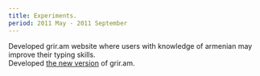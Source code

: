 ```yaml
---
title: Experiments.
period: 2011 May - 2011 September
---
```

<div class="sub">
	Developed grir.am website where users with knowledge of armenian may improve their typing skills.
</div>
<div class="sub">
	Developed <a href="http://grir.am/news" id="the new version" target="_blank">the new version</a> of grir.am.
</div>